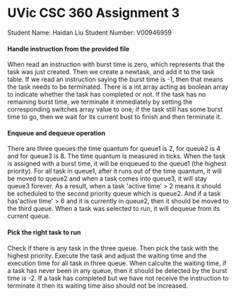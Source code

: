 # UVic CSC 360 Assignment 3
Student Name: Haidan Liu
Student Number: V00946959

#### Handle instruction from the provided file
When read an instruction with burst time is zero, which represents that the task was just created.
Then we create a newtask, and add it to the task table.
If we read an instruction saying the burst time is -1, then that means the task needs to be terminated. 
There is a int array acting as boolean array to indicate whether the task has completed or not.
If the task has no remaining burst time, we terminate it immediately by setting the corresponding switches array value to one;
if the task still has some burst time to go, then we wait for its current bust to finish and then terminate it. 

#### Enqueue and dequeue operation
There are three queues:the time quantum for queue1 is 2, for queue2 is 4 and for queue3 is 8. The time quantum is measured in ticks.
When the task is assigned with a burst time, it will be enqueued to the queue1 (the highest priority). 
For all task in queue1, after it runs out of the time quantum, it will be moved to queue2 and when a task comes into queue3, it will stay queue3 forever. 
As a result, when a task 'active time' > 2 means it should be scheduled to the second priority queue which is queue2. 
And if a task has'active time' > 6 and it is currently in queue2, then it should be moved to the third queue. 
When a task was selected to run, it will dequeue from its current queue.

#### Pick the right task to run
Check if there is any task in the three queue. Then pick the task with the highest priority. 
Execute the task and adjust the waiting time and the execution time for all task in three queue. 
When calculte the waiting time, if a task has never been in any queue, then it should be detected by the burst time is -2. 
If a task has completed but we have not receive the instruction to terminate it then its waiting time also should not be increased. 

